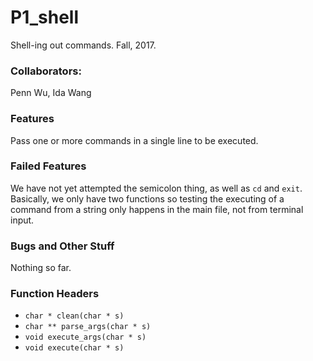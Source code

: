 # P1_shell
Shell-ing out commands.
Fall, 2017.

### Collaborators:
Penn Wu, Ida Wang

### Features
Pass one or more commands in a single line to be executed.

### Failed Features
We have not yet attempted the semicolon thing, as well as `cd` and `exit`. Basically, we only have two functions so testing the executing of a command from a string only happens in the main file, not from terminal input.

### Bugs and Other Stuff
Nothing so far.

### Function Headers
- `char * clean(char * s)`
- `char ** parse_args(char * s)`
- `void execute_args(char * s)`
- `void execute(char * s)`